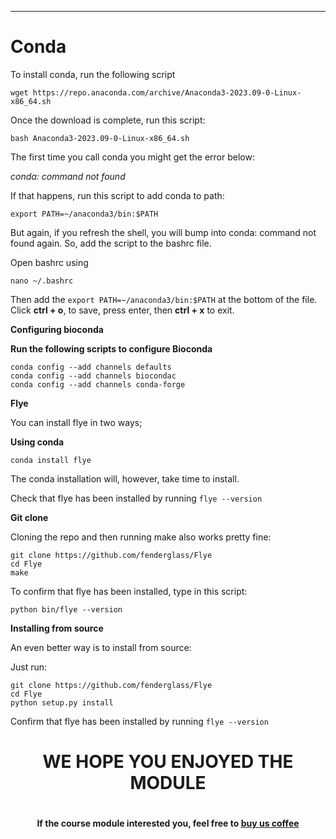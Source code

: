 
-------------------------------------------------------------
**Conda**
========
To install conda, run the following script

`wget https://repo.anaconda.com/archive/Anaconda3-2023.09-0-Linux-x86_64.sh`

Once the download is complete, run this script:

`bash Anaconda3-2023.09-0-Linux-x86_64.sh`

The first time you call conda you might get the error below:

_conda: command not found_

If that happens, run this script to add conda to path:

`export PATH=~/anaconda3/bin:$PATH`

But again, if you refresh the shell, you will bump into conda: command not found again. So, add the script to the bashrc file.

Open bashrc using 

`nano ~/.bashrc`

Then add the `export PATH=~/anaconda3/bin:$PATH` at the bottom of the file. Click **ctrl + o**, to save, press enter, then **ctrl + x** to exit. 

**Configuring bioconda**

**Run the following scripts to configure Bioconda**
```
conda config --add channels defaults
conda config --add channels biocondac
conda config --add channels conda-forge
```
**Flye**

You can install flye in two ways;

**Using conda**

`conda install flye`

The conda installation will, however, take time to install. 

Check that flye has been installed by running `flye --version`

**Git clone**

Cloning the repo and then running make also works pretty fine:
```
git clone https://github.com/fenderglass/Flye
cd Flye
make
```
To confirm that flye has been installed, type in this script:

`python bin/flye --version`

**Installing from source**

An even better way is to install from source:

Just run:

```
git clone https://github.com/fenderglass/Flye
cd Flye
python setup.py install
```
Confirm that flye has been installed by running `flye --version`
<h1 align="center">WE HOPE YOU ENJOYED THE MODULE<h1>
<h4 align="center">If the course module interested you, feel free to <a href="https://www.buymeacoffee.com/georgeodette">buy us coffee<a/><h4/>
